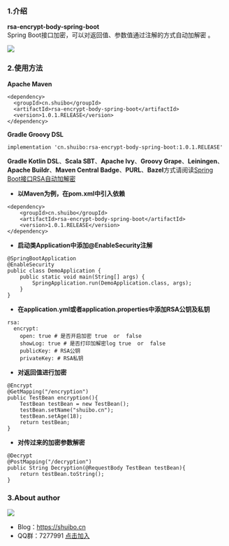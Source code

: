 ### 1.介绍
**rsa-encrypt-body-spring-boot**  
Spring Boot接口加密，可以对返回值、参数值通过注解的方式自动加解密
。  

 [![](https://img.shields.io/badge/Author-Bobby-ff69b4.svg)]()
### 2.使用方法
**Apache Maven**
```
<dependency>
  <groupId>cn.shuibo</groupId>
  <artifactId>rsa-encrypt-body-spring-boot</artifactId>
  <version>1.0.1.RELEASE</version>
</dependency>
```
**Gradle Groovy DSL**
```
implementation 'cn.shuibo:rsa-encrypt-body-spring-boot:1.0.1.RELEASE'
```
**Gradle Kotlin DSL**、**Scala SBT**、**Apache Ivy**、**Groovy Grape**、**Leiningen**、**Apache Buildr**、**Maven Central Badge**、**PURL**、**Bazel**方式请阅读[Spring Boot接口RSA自动加解密](https://www.shuibo.cn/102.html)
- **以Maven为例，在pom.xml中引入依赖**  
```
<dependency>
    <groupId>cn.shuibo</groupId>
    <artifactId>rsa-encrypt-body-spring-boot</artifactId>
    <version>1.0.1.RELEASE</version>
</dependency>
```
- **启动类Application中添加@EnableSecurity注解**

```
@SpringBootApplication
@EnableSecurity
public class DemoApplication {
    public static void main(String[] args) {
        SpringApplication.run(DemoApplication.class, args);
    }
}
```
- **在application.yml或者application.properties中添加RSA公钥及私钥**

```
rsa:
  encrypt:
    open: true # 是否开启加密 true  or  false
    showLog: true # 是否打印加解密log true  or  false
    publicKey: # RSA公钥
    privateKey: # RSA私钥
```
- **对返回值进行加密**

```
@Encrypt
@GetMapping("/encryption")
public TestBean encryption(){
    TestBean testBean = new TestBean();
    testBean.setName("shuibo.cn");
    testBean.setAge(18);
    return testBean;
}
```
- **对传过来的加密参数解密**

```
@Decrypt
@PostMapping("/decryption")
public String Decryption(@RequestBody TestBean testBean){
    return testBean.toString();
}
```
### 3.About author
![](https://ss3.baidu.com/9fo3dSag_xI4khGko9WTAnF6hhy/super/pic/item/5366d0160924ab18a5f64be03bfae6cd7a890b00.jpg)
- Blog：https://shuibo.cn
- QQ群：7277991 [点击加入](http://shang.qq.com/wpa/qunwpa?idkey=d919a3676fe81a081cf90698a55b38c162285c92ef3c7a529972f39cd7787ef9)







